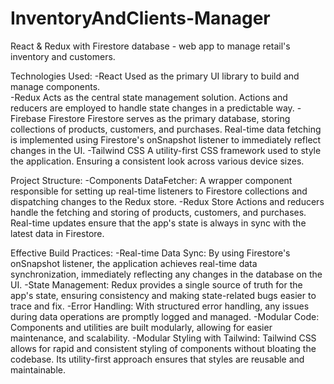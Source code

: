# InventoryAndClients-Manager
React &amp; Redux with Firestore database -  web app to manage retail's inventory and customers.

Technologies Used: 
-React
  Used as the primary UI library to build and manage components.  
-Redux
  Acts as the central state management solution.
  Actions and reducers are employed to handle state changes in a predictable way.
-Firebase Firestore
  Firestore serves as the primary database, storing collections of products, customers, and purchases.
  Real-time data fetching is implemented using Firestore's onSnapshot listener to immediately reflect changes in the UI.
-Tailwind CSS
  A utility-first CSS framework used to style the application.
  Ensuring a consistent look across various device sizes.

Project Structure:
-Components
  DataFetcher: A wrapper component responsible for setting up real-time listeners to Firestore collections and dispatching changes to the Redux store.
-Redux Store
  Actions and reducers handle the fetching and storing of products, customers, and purchases.
  Real-time updates ensure that the app's state is always in sync with the latest data in Firestore.
  
Effective Build Practices:
-Real-time Data Sync: By using Firestore's onSnapshot listener, the application achieves real-time data synchronization, immediately reflecting any changes in the database on the UI.
-State Management: Redux provides a single source of truth for the app's state, ensuring consistency and making state-related bugs easier to trace and fix.
-Error Handling: With structured error handling, any issues during data operations are promptly logged and managed.
-Modular Code: Components and utilities are built modularly, allowing for easier maintenance, and scalability.
-Modular Styling with Tailwind: Tailwind CSS allows for rapid and consistent styling of components without bloating the codebase. Its utility-first approach ensures that styles are reusable and maintainable.

